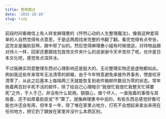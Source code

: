 ```yaml
---
title: 整理魔法
date: '2015-10-10'
slug: tidy
---
```


前段时间看微信上有人转发麻理惠的《怦然心动的人生整理魔法》，像我这种爱简单的人自然觉得有点意思，于是这两周找来完整的书翻了翻。看完觉得有点夸张，这完全是偏执狂啊，跟中邪了似的。然后觉得麻理惠小姐有时候很逗，对待物品跟对待人一样，回家还要跟钱包首饰文件夹什么的说谢谢今天辛苦你了呢，也许是日本文化吧，感觉有点深井冰。

不过我确实同意整理东西对心理影响还是挺大的，无论整理实物还是虚物都如此。例如我这些年来常年无法清零的邮箱，由于今年特意避免承接外界事务，愣是咬牙清零了，从此之后基本上每隔两三天就能恢复到收件箱邮件数目为零的状态。常年拖着两百封半死不活的邮件，除了给自己心理暗示“我很忙我很忙我整天忙得要死”之外，于人于己，并没有什么软用。狠狠心，做个坏人，一直拖着的事情与其拖着，还不如厚着脸皮说“不”算了。就像麻理惠书中说的，有些东西总感觉好像可能也许还会有用，但年复一年，除了堆在家里占地方，打死不会想起来拿出来用在任何地方，把它扔了跟放在家里并没什么本质区别。
